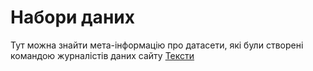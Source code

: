 # Набори даних
Тут можна знайти мета-інформацію про датасети, які були створені командою журналістів даних сайту [Тексти](http://texty.org.ua)
